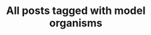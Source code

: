 ---
layout: tag
title: "All posts tagged with model organisms"
permalink: /weblog/tags/model-organisms/
taxonomy: model organisms
---